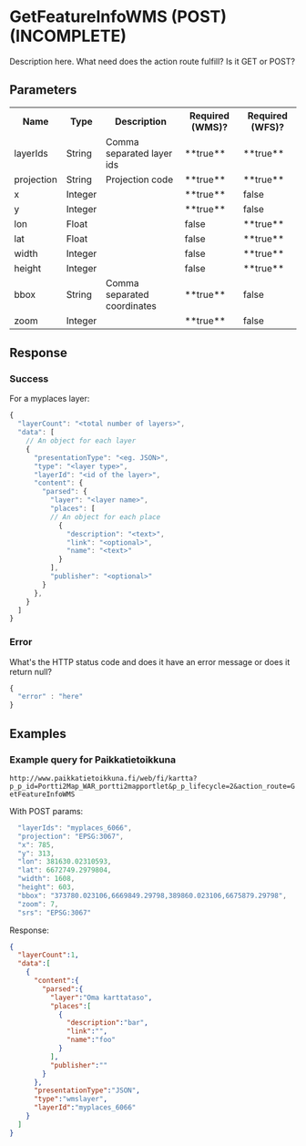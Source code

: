 # GetFeatureInfoWMS (POST) (INCOMPLETE)
Description here. What need does the action route fulfill? Is it GET or POST?

## Parameters
<table>
  <tr>
    <th>Name</th>
    <th>Type</th>
    <th>Description</th>
    <th>Required (WMS)?</th>
    <th>Required (WFS)?</th>
  </tr>
  <tr>
    <td>layerIds</td>
    <td>String</td>
    <td>Comma separated layer ids</td>
    <td>**true**</td>
    <td>**true**</td>
  </tr>
  <tr>
    <td>projection</td>
    <td>String</td>
    <td>Projection code</td>
    <td>**true**</td>
    <td>**true**</td>
  </tr>
  <tr>
    <td>x</td>
    <td>Integer</td>
    <td></td>
    <td>**true**</td>
    <td>false</td>
  </tr>
  <tr>
    <td>y</td>
    <td>Integer</td>
    <td></td>
    <td>**true**</td>
    <td>false</td>
  </tr>
  <tr>
    <td>lon</td>
    <td>Float</td>
    <td></td>
    <td>false</td>
    <td>**true**</td>
  </tr>
  <tr>
    <td>lat</td>
    <td>Float</td>
    <td></td>
    <td>false</td>
    <td>**true**</td>
  </tr>
  <tr>
    <td>width</td>
    <td>Integer</td>
    <td></td>
    <td>false</td>
    <td>**true**</td>
  </tr>
  <tr>
    <td>height</td>
    <td>Integer</td>
    <td></td>
    <td>false</td>
    <td>**true**</td>
  </tr>
  <tr>
    <td>bbox</td>
    <td>String</td>
    <td>Comma separated coordinates</td>
    <td>**true**</td>
    <td>false</td>
  </tr>
  <tr>
    <td>zoom</td>
    <td>Integer</td>
    <td></td>
    <td>**true**</td>
    <td>false</td>
  </tr>
</table>

## Response

### Success
For a myplaces layer:
```javascript
{
  "layerCount": "<total number of layers>",
  "data": [
    // An object for each layer
    {
      "presentationType": "<eg. JSON>",
      "type": "<layer type>",
      "layerId": "<id of the layer>",
      "content": {
        "parsed": {
          "layer": "<layer name>",
          "places": [
          // An object for each place
            {
              "description": "<text>",
              "link": "<optional>",
              "name": "<text>"
            }
          ],
          "publisher": "<optional>"
        }
      },
    }
  ]
}
```

### Error
What's the HTTP status code and does it have an error message or does it return null?

```javascript
{
  "error" : "here"
}
```

## Examples

### Example query for Paikkatietoikkuna
`http://www.paikkatietoikkuna.fi/web/fi/kartta?p_p_id=Portti2Map_WAR_portti2mapportlet&p_p_lifecycle=2&action_route=GetFeatureInfoWMS`

With POST params:
```javascript
  "layerIds": "myplaces_6066",
  "projection": "EPSG:3067",
  "x": 785,
  "y": 313,
  "lon": 381630.02310593,
  "lat": 6672749.2979804,
  "width": 1608,
  "height": 603,
  "bbox": "373780.023106,6669849.29798,389860.023106,6675879.29798",
  "zoom": 7,
  "srs": "EPSG:3067"
```

Response:
```json
{
  "layerCount":1,
  "data":[
    {
      "content":{
        "parsed":{
          "layer":"Oma karttataso",
          "places":[
            {
              "description":"bar",
              "link":"",
              "name":"foo"
            }
          ],
          "publisher":""
        }
      },
      "presentationType":"JSON",
      "type":"wmslayer",
      "layerId":"myplaces_6066"
    }
  ]
}
```
